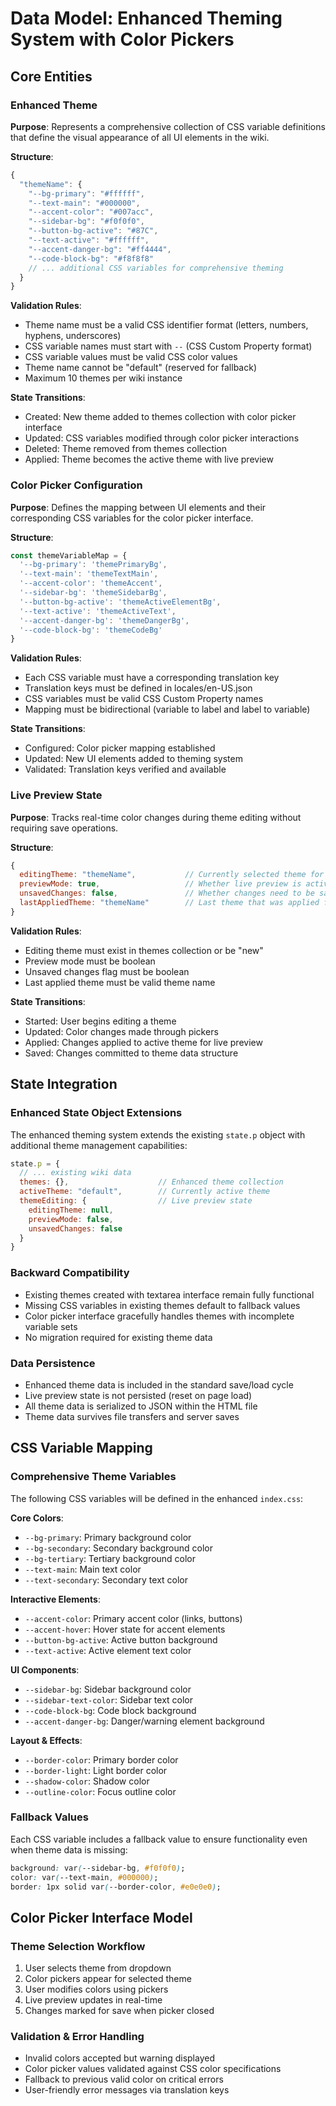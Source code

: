 # Data Model: Enhanced Theming System with Color Pickers

## Core Entities

### Enhanced Theme
**Purpose**: Represents a comprehensive collection of CSS variable definitions that define the visual appearance of all UI elements in the wiki.

**Structure**:
```javascript
{
  "themeName": {
    "--bg-primary": "#ffffff",
    "--text-main": "#000000",
    "--accent-color": "#007acc",
    "--sidebar-bg": "#f0f0f0",
    "--button-bg-active": "#87C",
    "--text-active": "#ffffff",
    "--accent-danger-bg": "#ff4444",
    "--code-block-bg": "#f8f8f8"
    // ... additional CSS variables for comprehensive theming
  }
}
```

**Validation Rules**:
- Theme name must be a valid CSS identifier format (letters, numbers, hyphens, underscores)
- CSS variable names must start with `--` (CSS Custom Property format)
- CSS variable values must be valid CSS color values
- Theme name cannot be "default" (reserved for fallback)
- Maximum 10 themes per wiki instance

**State Transitions**:
- Created: New theme added to themes collection with color picker interface
- Updated: CSS variables modified through color picker interactions
- Deleted: Theme removed from themes collection
- Applied: Theme becomes the active theme with live preview

### Color Picker Configuration
**Purpose**: Defines the mapping between UI elements and their corresponding CSS variables for the color picker interface.

**Structure**:
```javascript
const themeVariableMap = {
  '--bg-primary': 'themePrimaryBg',
  '--text-main': 'themeTextMain',
  '--accent-color': 'themeAccent',
  '--sidebar-bg': 'themeSidebarBg',
  '--button-bg-active': 'themeActiveElementBg',
  '--text-active': 'themeActiveText',
  '--accent-danger-bg': 'themeDangerBg',
  '--code-block-bg': 'themeCodeBg'
}
```

**Validation Rules**:
- Each CSS variable must have a corresponding translation key
- Translation keys must be defined in locales/en-US.json
- CSS variables must be valid CSS Custom Property names
- Mapping must be bidirectional (variable to label and label to variable)

**State Transitions**:
- Configured: Color picker mapping established
- Updated: New UI elements added to theming system
- Validated: Translation keys verified and available

### Live Preview State
**Purpose**: Tracks real-time color changes during theme editing without requiring save operations.

**Structure**:
```javascript
{
  editingTheme: "themeName",           // Currently selected theme for editing
  previewMode: true,                   // Whether live preview is active
  unsavedChanges: false,               // Whether changes need to be saved
  lastAppliedTheme: "themeName"        // Last theme that was applied for preview
}
```

**Validation Rules**:
- Editing theme must exist in themes collection or be "new"
- Preview mode must be boolean
- Unsaved changes flag must be boolean
- Last applied theme must be valid theme name

**State Transitions**:
- Started: User begins editing a theme
- Updated: Color changes made through pickers
- Applied: Changes applied to active theme for live preview
- Saved: Changes committed to theme data structure

## State Integration

### Enhanced State Object Extensions
The enhanced theming system extends the existing `state.p` object with additional theme management capabilities:

```javascript
state.p = {
  // ... existing wiki data
  themes: {},                    // Enhanced theme collection
  activeTheme: "default",        // Currently active theme
  themeEditing: {                // Live preview state
    editingTheme: null,
    previewMode: false,
    unsavedChanges: false
  }
}
```

### Backward Compatibility
- Existing themes created with textarea interface remain fully functional
- Missing CSS variables in existing themes default to fallback values
- Color picker interface gracefully handles themes with incomplete variable sets
- No migration required for existing theme data

### Data Persistence
- Enhanced theme data is included in the standard save/load cycle
- Live preview state is not persisted (reset on page load)
- All theme data is serialized to JSON within the HTML file
- Theme data survives file transfers and server saves

## CSS Variable Mapping

### Comprehensive Theme Variables
The following CSS variables will be defined in the enhanced `index.css`:

**Core Colors**:
- `--bg-primary`: Primary background color
- `--bg-secondary`: Secondary background color
- `--bg-tertiary`: Tertiary background color
- `--text-main`: Main text color
- `--text-secondary`: Secondary text color

**Interactive Elements**:
- `--accent-color`: Primary accent color (links, buttons)
- `--accent-hover`: Hover state for accent elements
- `--button-bg-active`: Active button background
- `--text-active`: Active element text color

**UI Components**:
- `--sidebar-bg`: Sidebar background color
- `--sidebar-text-color`: Sidebar text color
- `--code-block-bg`: Code block background
- `--accent-danger-bg`: Danger/warning element background

**Layout & Effects**:
- `--border-color`: Primary border color
- `--border-light`: Light border color
- `--shadow-color`: Shadow color
- `--outline-color`: Focus outline color

### Fallback Values
Each CSS variable includes a fallback value to ensure functionality even when theme data is missing:

```css
background: var(--sidebar-bg, #f0f0f0);
color: var(--text-main, #000000);
border: 1px solid var(--border-color, #e0e0e0);
```

## Color Picker Interface Model

### Theme Selection Workflow
1. User selects theme from dropdown
2. Color pickers appear for selected theme
3. User modifies colors using pickers
4. Live preview updates in real-time
5. Changes marked for save when picker closed

### Validation & Error Handling
- Invalid colors accepted but warning displayed
- Color picker values validated against CSS color specifications
- Fallback to previous valid color on critical errors
- User-friendly error messages via translation keys
